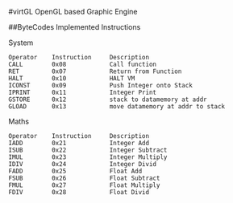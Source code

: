 #virtGL 
OpenGL based Graphic Engine

##ByteCodes
Implemented Instructions

System

    Operator    Instruction     Description
    CALL        0x08            Call function
    RET         0x07            Return from Function
    HALT        0x10            HALT VM
    ICONST      0x09            Push Integer onto Stack
    IPRINT      0x11            Integer Print
    GSTORE      0x12            stack to datamemory at addr
    GLOAD       0x13            move datamemory at addr to stack


Maths

    Operator    Instruction     Description
    IADD        0x21            Integer Add
    ISUB        0x22            Integer Subtract
    IMUL        0x23            Integer Multiply
    IDIV        0x24            Integer Divid
    FADD        0x25            Float Add
    FSUB        0x26            Float Subtract
    FMUL        0x27            Float Multiply
    FDIV        0x28            Float Divid
